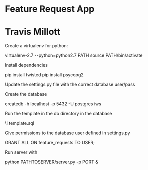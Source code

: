 # Feature Request App
# Travis Millott

Create a virtualenv for python:

  virtualenv-2.7 --python=python2.7 PATH
  source PATH/bin/activate


Install dependencies

  pip install twisted
  pip install psycopg2


Update the settings.py file with the correct database user/pass


Create the database

  createdb -h localhost -p 5432 -U postgres iws


Run the template in the db directory in the database

  \i template.sql

Give permissions to the database user defined in settings.py

  GRANT ALL ON feature_requests TO USER;


Run server with 

  python PATHTOSERVER/server.py -p PORT &

